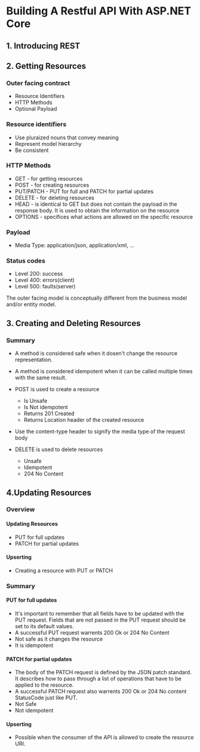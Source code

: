 # Building A Restful API With ASP.NET Core

## 1. Introducing REST

## 2. Getting Resources

### Outer facing contract
- Resource Identifiers
- HTTP Methods
- Optional Payload

### Resource identifiers
- Use pluraized nouns that convey meaning
- Represent model hierarchy
- Be consistent

### HTTP Methods
- GET - for getting resources
- POST - for creating resources
- PUT/PATCH - PUT for full and PATCH for partial updates
- DELETE - for deleting resources
- HEAD - is identical to GET but does not contain the payload in the response body. It is used to obtain the information on the resource
- OPTIONS - specifices what actions are allowed on the specific resource

### Payload
- Media Type: application/json, application/xml, ...

### Status codes
- Level 200: success
- Level 400: errors(client)
- Level 500: faults(server)

The outer facing model is conceptually different from the business model and/or entity model.

## 3. Creating and Deleting Resources

### Summary

- A method is considered safe when it dosen't change the resource representation.
- A method is considered idempotent when it can be called multiple times with the same result.

- POST is used to create a resource
    - Is Unsafe
    - Is Not idempotent
    - Returns 201 Created
    - Returns Location header of the created resource

- Use the content-type header to signify the media type of the request body
- DELETE is used to delete resources
  - Unsafe
  - Idempotent
  - 204 No Content
  
## 4.Updating Resources

### Overview

#### Updating Resources
- PUT for full updates
- PATCH for partial updates

#### Upserting
- Creating a resource with PUT or PATCH

### Summary

#### PUT for full updates
- It's important to remember that all fields have to be updated with the PUT request. Fields that are not passed in the PUT request should be set to its default values.
- A successful PUT request warrents 200 Ok or 204 No Content
- Not safe as it changes the resource
- It is idempotent

#### PATCH for partial updates
- The body of the PATCH request is defined by the JSON patch standard. It describes how to pass through a list of operations that have to be applied to the resource. 
- A successful PATCH request also warrents 200 Ok or 204 No content StatusCode just like PUT.
- Not Safe
- Not idempotent

#### Upserting
- Possible when the consumer of the API is allowed to create the resource URI.






 


